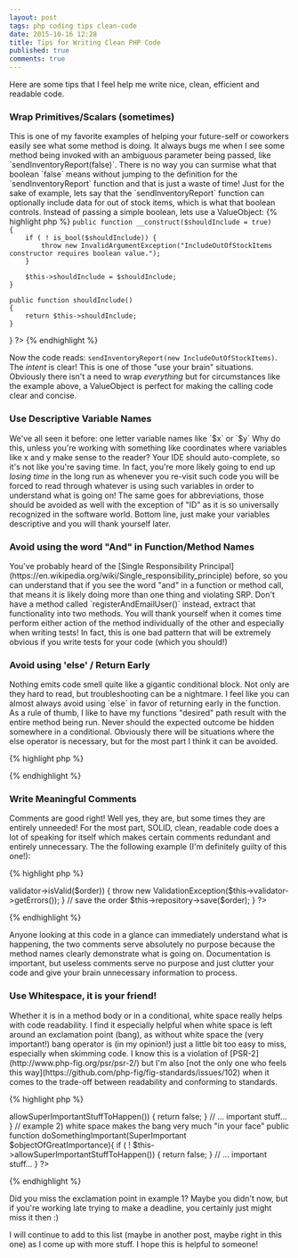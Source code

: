```yaml
---
layout: post
tags: php coding tips clean-code
date: 2015-10-16 12:28
title: Tips for Writing Clean PHP Code
published: true
comments: true
---
```


Here are some tips that I feel help me write nice, clean, efficient and readable code.

<h3>Wrap Primitives/Scalars (sometimes)</h3>
This is one of my favorite examples of helping your future-self or coworkers easily see what some method is doing. It always bugs me when I see some method being invoked with an ambiguous parameter being passed, like `sendInventoryReport(false)`. There is no way you can surmise what that boolean `false` means without jumping to the definition for the `sendInventoryReport` function and that is just a waste of time! Just for the sake of example, lets say that the `sendInventoryReport` function can optionally include data for out of stock items, which is what that boolean controls. Instead of passing a simple boolean, lets use a ValueObject:
{% highlight php %}
<?php
class IncludeOutOfStockItems {
    private $shouldInclude;
    
    public function __construct($shouldInclude = true)
    {
        if ( ! is_bool($shouldInclude)) {
            throw new InvalidArgumentException("IncludeOutOfStockItems constructor requires boolean value.");
        }
        
        $this->shouldInclude = $shouldInclude;
    }
    
    public function shouldInclude()
    {
        return $this->shouldInclude;
    }
}
?>
{% endhighlight %}

Now the code reads: `sendInventoryReport(new IncludeOutOfStockItems)`. The *intent* is clear! This is one of those "use your brain" situations. Obviously there isn't a need to wrap *everything* but for circumstances like the example above, a ValueObject is perfect for making the calling code clear and concise.


<h3>Use Descriptive Variable Names</h3>
We've all seen it before: one letter variable names like `$x` or `$y` Why do this, unless you're working with something like coordinates where variables like x and y make sense to the reader? Your IDE should auto-complete, so it's not like you're saving time. In fact, you're more likely going to end up <i>losing time</i> in the long run as whenever you re-visit such code you will be forced to read through whatever is using such variables in order to understand what is going on! The same goes for abbreviations, those should be avoided as well with the exception of "ID" as it is so universally recognized in the software world. Bottom line, just make your variables descriptive and you will thank yourself later.

<h3>Avoid using the word "And" in Function/Method Names</h3>
You've probably heard of the [Single Responsibility Principal](https://en.wikipedia.org/wiki/Single_responsibility_principle) before, so you can understand that if you see the word "and" in a function or method call, that means it is likely doing more than one thing and violating SRP. Don't have a method called `registerAndEmailUser()` instead, extract that functionality into two methods. You will thank yourself when it comes time perform either action of the method individually of the other and especially when writing tests! In fact, this is one bad pattern that will be extremely obvious if you write tests for your code (which you should!)

<h3>Avoid using 'else' / Return Early</h3>
Nothing emits code smell quite like a gigantic conditional block. Not only are they hard to read, but troubleshooting can be a nightmare. I feel like you can almost always avoid using `else` in favor of returning early in the function. As a rule of thumb, I like to have my functions "desired" path result with the entire method being run. Never should the expected outcome be hidden somewhere in a conditional. Obviously there will be situations where the else operator is necessary, but for the most part I think it can be avoided.

{% highlight php %}
<?php

// bad!!
public function getConditionWrong(){
    if ($conditionA) {
        return 'condition a';
    } else {
        if ($conditionB) {
           return 'condition b';
        } else {
            return 'unknown condition';
        }
    }
}

// good!!
public function getConditionRight(){
    if ($conditionA) {
        return 'condition a';
    }
    
    if ($conditionB) {
       return 'condition b';
    }
    
    return 'unknown condition';
}
?>
{% endhighlight %}

<h3>Write Meaningful Comments</h3>
Comments are good right! Well yes, they are, but some times they are entirely unneeded! For the most part, SOLID, clean, readable code does a lot of speaking for itself which makes certain comments redundant and entirely unnecessary. The the following example (I'm definitely guilty of this one!):

{% highlight php %}
<?php
public function saveOrder(Order $order){
    // validate the order
    if ( ! $this->validator->isValid($order)) {
        throw new ValidationException($this->validator->getErrors());
    }
    
    // save the order
    $this->repository->save($order);
}
?>
{% endhighlight %}

Anyone looking at this code in a glance can immediately understand what is happening, the two comments serve absolutely no purpose because the method names clearly demonstrate what is going on. Documentation is important, but useless comments serve no purpose and just clutter your code and give your brain unnecessary information to process.

<h3>Use Whitespace, it is your friend!</h3>
Whether it is in a method body or in a conditional, white space really helps with code readability. I find it especially helpful when white space is left around an exclamation point (bang), as without white space the (very important!) bang operator is (in my opinion!) just a little bit too easy to miss, especially when skimming code. I know this is a violation of [PSR-2](http://www.php-fig.org/psr/psr-2/) but I'm also [not the only one who feels this way](https://github.com/php-fig/fig-standards/issues/102) when it comes to the trade-off between readability and conforming to standards.

{% highlight php %}
<?php
// example 1) lack of white space makes the bang easy to miss
public function doSomethingImportant(SuperImportant $objectOfGreatImportance){
    if (!$this->allowSuperImportantStuffToHappen()) {
        return false;
    }
    
    // ... important stuff...
}

// example 2) white space makes the bang very much "in your face"
public function doSomethingImportant(SuperImportant $objectOfGreatImportance){
    if ( ! $this->allowSuperImportantStuffToHappen()) {
        return false;
    }
    
    // ... important stuff...
}
?>
{% endhighlight %}

Did you miss the exclamation point in example 1? Maybe you didn't now, but if you're working late trying to make a deadline, you certainly just might miss it then :)
 
 I will continue to add to this list (maybe in another post, maybe right in this one) as I come up with more stuff. I hope this is helpful to someone!